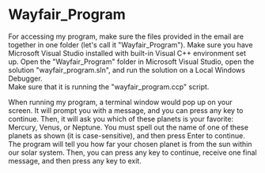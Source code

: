 # Wayfair_Program

For accessing my program, make sure the files provided in the email are 
together in one folder (let's call it "Wayfair_Program"). Make sure you have 
Microsoft Visual Studio installed with built-in Visual C++ environment set up.
Open the "Wayfair_Program" folder in Microsoft Visual Studio, open the solution 
"wayfair_program.sln", and run the solution on a Local Windows Debugger.  
Make sure that it is running the "wayfair_program.ccp" script.

When running my program, a terminal window would pop up on your screen. 
It will prompt you with a message, and you can press any key to continue. 
Then, it will ask you which of these planets is your favorite: Mercury, Venus,
or Neptune. You must spell out the name of one of these planets as shown 
(it is case-sensitive), and then press Enter to continue. The program will 
tell you how far your chosen planet is from the sun within our solar system. 
Then, you can press any key to continue, receive one final message, and then 
press any key to exit.
